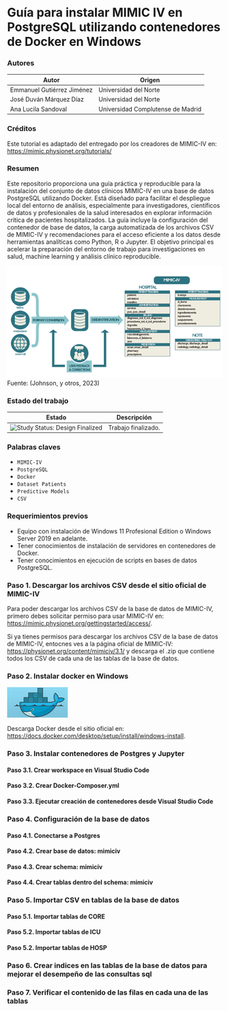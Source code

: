 Guía para instalar MIMIC IV en PostgreSQL utilizando contenedores de Docker en Windows
=================

### Autores

| Autor                      | Origen                               |
| -------------------------- | ------------------------------------ |
| Emmanuel Gutiérrez Jiménez | Universidad del Norte                |
| José Duván Márquez Díaz    | Universidad del Norte                |
| Ana Lucila Sandoval        | Universidad Complutense de Madrid    |

### Créditos

Este tutorial es adaptado del entregado por los creadores de MIMIC-IV en: https://mimic.physionet.org/tutorials/

### Resumen

Este repositorio proporciona una guía práctica y reproducible para la instalación del conjunto de datos clínicos MIMIC-IV en una base de datos PostgreSQL utilizando Docker. Está diseñado para facilitar el despliegue local del entorno de análisis, especialmente para investigadores, científicos de datos y profesionales de la salud interesados en explorar información crítica de pacientes hospitalizados. La guía incluye la configuración del contenedor de base de datos, la carga automatizada de los archivos CSV de MIMIC-IV y recomendaciones para el acceso eficiente a los datos desde herramientas analíticas como Python, R o Jupyter. El objetivo principal es acelerar la preparación del entorno de trabajo para investigaciones en salud, machine learning y análisis clínico reproducible.

<img src="mimic-iv.png">
Fuente: (Johnson, y otros, 2023)

### Estado del trabajo 

| Estado            | Descripción                          |
| ----------------- | ------------------------------------ |
| <img src="https://img.shields.io/badge/Study%20Status-Design%20Finalized-brightgreen.svg" alt="Study Status: Design Finalized"> | Trabajo finalizado. | 

### Palabras claves

- `MIMIC-IV`
- `PostgreSQL`
- `Docker`
- `Dataset Patients`
- `Predictive Models`
- `CSV`

### Requerimientos previos

- Equipo con instalación de Windows 11 Profesional Edition o Windows Server 2019 en adelante.
- Tener conocimientos de instalación de servidores en contenedores de Docker.
- Tener conocimientos en ejecución de scripts en bases de datos PostgreSQL.
  
### Paso 1. Descargar los archivos CSV desde el sitio oficial de MIMIC-IV

Para poder descargar los archivos CSV de la base de datos de MIMIC-IV, primero debes solicitar permiso para usar MIMIC-IV en: https://mimic.physionet.org/gettingstarted/access/.

Si ya tienes permisos para descargar los archivos CSV de la base de datos de MIMIC-IV, entocnes ves a la página oficial de MIMIC-IV: https://physionet.org/content/mimiciv/3.1/ y descarga el .zip que contiene todos los CSV de cada una de las tablas de la base de datos.

### Paso 2. Instalar docker en Windows

<img src="docker.png">

Descarga Docker desde el sitio oficial en: https://docs.docker.com/desktop/setup/install/windows-install.



### Paso 3. Instalar contenedores de Postgres y Jupyter

#### Paso 3.1. Crear workspace en Visual Studio Code
#### Paso 3.2. Crear Docker-Composer.yml
#### Paso 3.3. Ejecutar creación de contenedores desde Visual Studio Code

### Paso 4. Configuración de la base de datos

#### Paso 4.1. Conectarse a Postgres
#### Paso 4.2. Crear base de datos: mimiciv
#### Paso 4.3. Crear schema: mimiciv
#### Paso 4.4. Crear tablas dentro del schema: mimiciv

### Paso 5. Importar CSV en tablas de la base de datos

#### Paso 5.1. Importar tablas de CORE
#### Paso 5.2. Importar tablas de ICU
#### Paso 5.2. Importar tablas de HOSP

### Paso 6. Crear indices en las tablas de la base de datos para mejorar el desempeño de las consultas sql

### Paso 7. Verificar el contenido de las filas en cada una de las tablas











